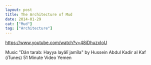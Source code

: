 ```yaml
---
layout: post
title: The Architecture of Mud
date: 2014-01-29
cat: ["Mud"]
tag: ["Architecture"]
---
```


https://www.youtube.com/watch?v=48iDhuzxIoU 

 Music  "Dân tarab: Hayya layâlî jamîla" by Hussein Abdul Kadir al Kaf (iTunes)
 51 Minute Video
 Yemen